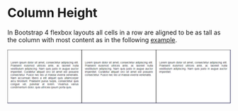 
# Column Height

In Bootstrap 4 flexbox layouts all cells in a row are aligned to be as tall as the column with most content as in the 
following <a href="archives/class htmls/ex8.html" target="_blank">example</a>.

![](img/columnh.png)

<!--## Vertical Alignment
Bootstrap 4 flexbox is great at layout alignment and gives us not one, but two ways to vertically position columns:

### Vertically align the whole row:
~~~
<div class="row align-items-center">
    <div class="col">Middle</div>
</div>  
<div class="row align-items-end">
    <div class="col">Bottom</div>
</div>
<div class="row align-items-start">
    <div class="col">Top</div>
</div>
~~~

### Align individual columns within the row:
~~~
<div class="row">
    <div class="col align-self-start">Top</div>
    <div class="col align-self-center">Middle</div>
    <div class="col align-self-end">Bottom</div>
</div>
~~~
-->